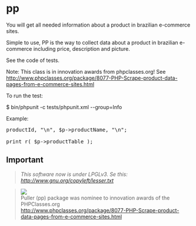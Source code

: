 pp
==

You will get all needed information about a product in brazilian e-commerce sites.

Simple to use, PP is the way to collect data about a product in brazilian e-commerce including price, description and picture.

See the code of tests.

Note: This class is in innovation awards from phpclasses.org! See http://www.phpclasses.org/package/8077-PHP-Scrape-product-data-pages-from-e-commerce-sites.html

To run the test:

$ bin/phpunit -c tests/phpunit.xml --group=Info

Example:

<pre>
<?
/**
* Getting information from ID 111970051
*/

use Puller\Target\SubmarinoProductInfo;

//http://www.submarino.com.br/produto/111970051
$productid = 111970051;

$p = new SubmarinoProductInfo( $productid );

echo $p->productId, "\n", $p->productName, "\n";

print_r( $p->productTable );
</pre>

## Important

> *This software now is under LPGLv3. Se this:*<br/>
> *http://www.gnu.org/copyleft/lesser.txt*

> <img src="http://files.phpclasses.org/graphics/phpclasses/innovation-award-logo.png"/><br/>
> Puller (pp) package was nominee to innovation awards of the PHPClasses.org<br/>
> http://www.phpclasses.org/package/8077-PHP-Scrape-product-data-pages-from-e-commerce-sites.html

